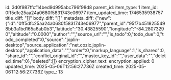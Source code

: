 id: 3d0f987ffcf14bed9d995abc796f98d8
parent_id: 
item_type: 1
item_id: 0ff5dfc25aa24a0680f5831743e06977
item_updated_time: 1746535938757
title_diff: "[]"
body_diff: "[]"
metadata_diff: {"new":{"id":"0ff5dfc25aa24a0680f5831743e06977","parent_id":"95f7b4518255498bb3a1bd165a6ab0b3","latitude":"30.43825590","longitude":"-84.28073290","altitude":"0.0000","author":"","source_url":"","is_todo":0,"todo_due":0,"todo_completed":0,"source":"joplin-desktop","source_application":"net.cozic.joplin-desktop","application_data":"","order":0,"markup_language":1,"is_shared":0,"share_id":"","conflict_original_id":"","master_key_id":"","user_data":"","deleted_time":0},"deleted":[]}
encryption_cipher_text: 
encryption_applied: 0
updated_time: 2025-05-06T12:56:27.736Z
created_time: 2025-05-06T12:56:27.736Z
type_: 13